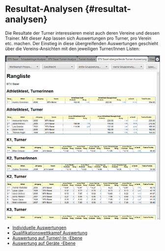 # Resultat-Analysen {#resultat-analysen}

Die Resultate der Turner interessieren meist auch deren Vereine und dessen Trainer. 
Mit dieser App lassen sich Auswertungen pro Turner, pro Verein etc. machen. 
Der Einstieg in diese übergreifenden Auswertungen geschieht über die Vereins-Ansichten 
mit den jeweiligen Turner/Innen Listen:

![](assets/resultat-analyse-1.png)

  * [Individuelle Auswertungen](individuell.md)
  * [Qualifikationswettkampf Auswertung](qualifikationswettkampf.md)
  * [Auswertung auf Turner/-In -Ebene](turner-ebene.md)
  * [Auswertung auf Geräte -Ebene](geraete-ebene.md)